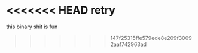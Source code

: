 <<<<<<< HEAD
retry
=======
this binary shit is fun
>>>>>>> 147f25315ffe579ede8e209f30092aaf742963ad
